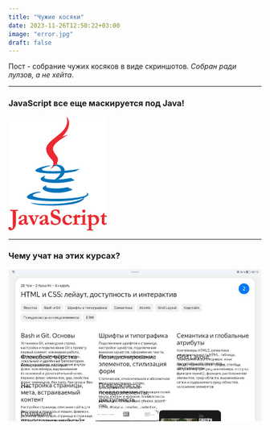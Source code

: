 ```yaml
---
title: "Чужие косяки"
date: 2023-11-26T12:50:22+03:00
image: "error.jpg"
draft: false
---
```


Пост -  собрание чужих косяков в виде скриншотов. *Собран ради лулзов, а не хейта*.

----

### JavaScript все еще маскируется под Java!

![](js-java.png)

----

### Чему учат на этих курсах?

![](course-fail.jpg)